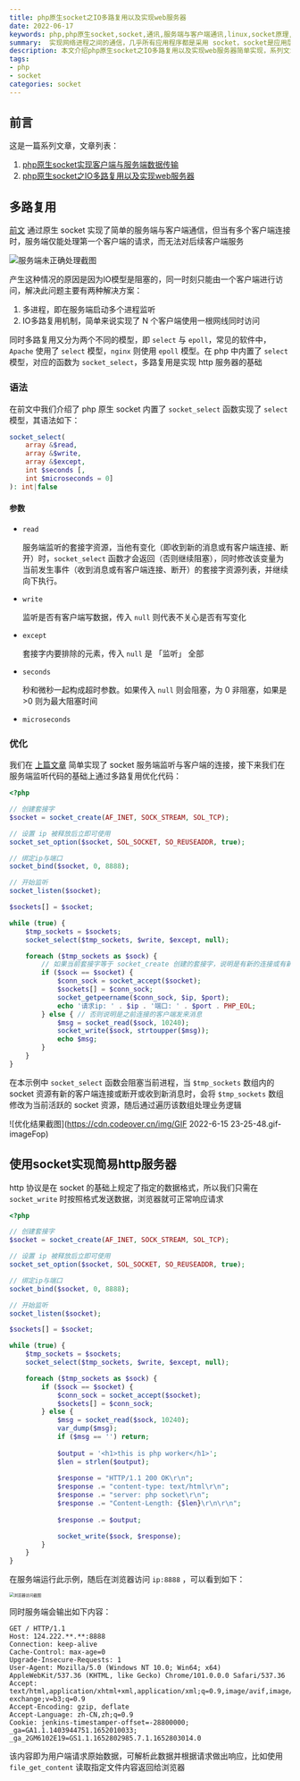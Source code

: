 ```yaml
---
title: php原生socket之IO多路复用以及实现web服务器
date: 2022-06-17
keywords: php,php原生socket,socket,通讯,服务端与客户端通讯,linux,socket原理,数据互通,系列文章,websocket,多路复用,php实现http服务器
summary:  实现网络进程之间的通信，几乎所有应用程序都是采用 socket，socket是应用层与 TCP/IP 协议族通信的中间抽象层，它是一组接口
description: 本文介绍php原生socket之IO多路复用以及实现web服务器简单实现，系列文章：php原生socket从入门到实战websocket聊天室，实现网络进程之间的通信，几乎所有应用程序都是采用 socket，socket是应用层与 TCP/IP 协议族通信的中间抽象层，它是一组接口。
tags:
- php
- socket
categories: socket
---
```


## 前言

这是一篇系列文章，文章列表：

1. [php原生socket实现客户端与服务端数据传输](https://www.codeover.cn/php-socket/)
2. [php原生socket之IO多路复用以及实现web服务器](https://www.codeover.cn/php-socket-http/)

## 多路复用

[前文](https://www.codeover.cn/php-socket/) 通过原生 socket 实现了简单的服务端与客户端通信，但当有多个客户端连接时，服务端仅能处理第一个客户端的请求，而无法对后续客户端服务

![服务端未正确处理截图](https://cdn.codeover.cn/img/image-20220615231853841.gif-imageFop)

产生这种情况的原因是因为IO模型是阻塞的，同一时刻只能由一个客户端进行访问，解决此问题主要有两种解决方案：

1. 多进程，即在服务端启动多个进程监听
2. IO多路复用机制，简单来说实现了 N 个客户端使用一根网线同时访问

同时多路复用又分为两个不同的模型，即 `select` 与 `epoll`，常见的软件中，`Apache` 使用了 `select` 模型，`nginx` 则使用 `epoll` 模型。在 php 中内置了 `select` 模型，对应的函数为 `socket_select`，多路复用是实现 http 服务器的基础

### 语法

在前文中我们介绍了 php 原生 socket 内置了 `socket_select` 函数实现了 `select` 模型，其语法如下：

```php
socket_select(
    array &$read,
    array &$write,
    array &$except,
    int $seconds [,
    int $microseconds = 0]
): int|false
```

#### 参数

- `read` 

  服务端监听的套接字资源，当他有变化（即收到新的消息或有客户端连接、断开）时，`socket_select` 函数才会返回（否则继续阻塞），同时修改该变量为当前发生事件（收到消息或有客户端连接、断开）的套接字资源列表，并继续向下执行。

- `write`

  监听是否有客户端写数据，传入 `null` 则代表不关心是否有写变化

- `except`

  套接字内要排除的元素，传入 `null` 是 「监听」 全部

- `seconds`

  秒和微秒一起构成超时参数。如果传入 `null` 则会阻塞，为 0 非阻塞，如果是 >0 则为最大阻塞时间

- `microseconds`

### 优化

我们在 [上篇文章](https://www.codeover.cn/php-socket/#%E5%BF%AB%E9%80%9F%E4%BD%93%E9%AA%8C) 简单实现了 socket 服务端监听与客户端的连接，接下来我们在服务端监听代码的基础上通过多路复用优化代码：

```php
<?php

// 创建套接字
$socket = socket_create(AF_INET, SOCK_STREAM, SOL_TCP);

// 设置 ip 被释放后立即可使用
socket_set_option($socket, SOL_SOCKET, SO_REUSEADDR, true);

// 绑定ip与端口
socket_bind($socket, 0, 8888);

// 开始监听
socket_listen($socket);

$sockets[] = $socket;

while (true) {
    $tmp_sockets = $sockets;
    socket_select($tmp_sockets, $write, $except, null);

    foreach ($tmp_sockets as $sock) {
        // 如果当前套接字等于 socket_create 创建的套接字，说明是有新的连接或有新的断开连接
        if ($sock == $socket) {
            $conn_sock = socket_accept($socket);
            $sockets[] = $conn_sock;
            socket_getpeername($conn_sock, $ip, $port);
            echo '请求ip: ' . $ip . '端口: ' . $port . PHP_EOL;
        } else { // 否则说明是之前连接的客户端发来消息
            $msg = socket_read($sock, 10240);
            socket_write($sock, strtoupper($msg));
            echo $msg;
        }
    }
}
```

在本示例中 `socket_select` 函数会阻塞当前进程，当 `$tmp_sockets` 数组内的 socket 资源有新的客户端连接或断开或收到新消息时，会将 `$tmp_sockets` 数组修改为当前活跃的 socket 资源，随后通过遍历该数组处理业务逻辑

![优化结果截图](https://cdn.codeover.cn/img/GIF 2022-6-15 23-25-48.gif-imageFop)

## 使用socket实现简易http服务器

http 协议是在 socket 的基础上规定了指定的数据格式，所以我们只需在 `socket_write` 时按照格式发送数据，浏览器就可正常响应请求

```php
<?php

// 创建套接字
$socket = socket_create(AF_INET, SOCK_STREAM, SOL_TCP);

// 设置 ip 被释放后立即可使用
socket_set_option($socket, SOL_SOCKET, SO_REUSEADDR, true);

// 绑定ip与端口
socket_bind($socket, 0, 8888);

// 开始监听
socket_listen($socket);

$sockets[] = $socket;

while (true) {
    $tmp_sockets = $sockets;
    socket_select($tmp_sockets, $write, $except, null);

    foreach ($tmp_sockets as $sock) {
        if ($sock == $socket) {
            $conn_sock = socket_accept($socket);
            $sockets[] = $conn_sock;
        } else {
            $msg = socket_read($sock, 10240);
            var_dump($msg);
            if ($msg == '') return;
            
            $output = '<h1>this is php worker</h1>';
            $len = strlen($output);
            
            $response = "HTTP/1.1 200 OK\r\n";
            $response .= "content-type: text/html\r\n";
            $response .= "server: php socket\r\n";
            $response .= "Content-Length: {$len}\r\n\r\n";
            
            $response .= $output;

            socket_write($sock, $response);
        }
    }
}
```

在服务端运行此示例，随后在浏览器访问 `ip:8888` ，可以看到如下：

<img src="https://cdn.codeover.cn/img/image-20220616235259254.png-imageFop" alt="浏览器访问截图" style="zoom:50%;" />

同时服务端会输出如下内容：

```http
GET / HTTP/1.1
Host: 124.222.**.**:8888
Connection: keep-alive
Cache-Control: max-age=0
Upgrade-Insecure-Requests: 1
User-Agent: Mozilla/5.0 (Windows NT 10.0; Win64; x64) AppleWebKit/537.36 (KHTML, like Gecko) Chrome/101.0.0.0 Safari/537.36
Accept: text/html,application/xhtml+xml,application/xml;q=0.9,image/avif,image/webp,image/apng,*/*;q=0.8,application/signed-exchange;v=b3;q=0.9
Accept-Encoding: gzip, deflate
Accept-Language: zh-CN,zh;q=0.9
Cookie: jenkins-timestamper-offset=-28800000; _ga=GA1.1.1403944751.1652010033; _ga_2GM6102E19=GS1.1.1652802985.7.1.1652803014.0
```

该内容即为用户端请求原始数据，可解析此数据并根据请求做出响应，比如使用 `file_get_content` 读取指定文件内容返回给浏览器
